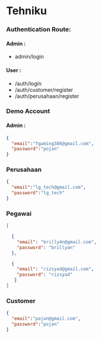 # Tehniku

### Authentication Route:
#### Admin :
- admin/login

#### User :
- /auth/login
- /auth/customer/register
- /auth/perusahaan/register

### Demo Account
#### Admin :
```json
{
  "email":"fgaming386@gmail.com",
  "password":"pojan"
}
```
### Perusahaan
```json
{
  "email":"lg_tech@gmail.com",
  "password":"lg_tech"
}
```

### Pegawai
```json
[

  {
    "email": "brilly4n@gmail.com",
    "password": "brillyan"
  },

  {
    "email": "rizsyad@gmail.com",
    "password": "rizsyad"
   }
]
```

### Customer
```json
{
  "email":"pojan@gmail.com",
  "password":"pojan"
}
```
